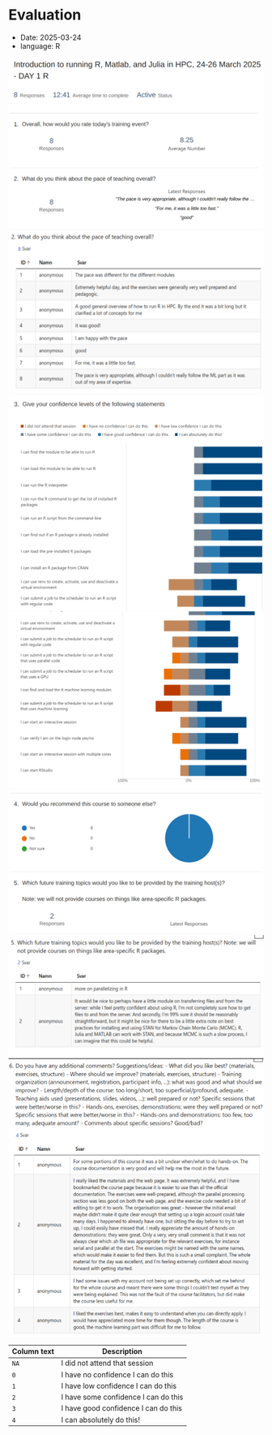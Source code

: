 # Evaluation

- Date: 2025-03-24
- language: R


![Question 1 results](question_1_results.png)
![Question 2 results](question_2_results.png)
![Question 3 results](question_3_results_1.png)
![Question 3 results](question_3_results_2.png)
![Question 4 results](question_4_results.png)
![Question 5 results](question_5_results.png)
![Question 6 results](question_6_results.png)


Column text|Description
-----------|----------------------------
`NA`       |I did not attend that session
`0`        |I have no confidence I can do this
`1`        |I have low confidence I can do this
`2`        |I have some confidence I can do this
`3`        |I have good confidence I can do this
`4`        |I can absolutely do this!

